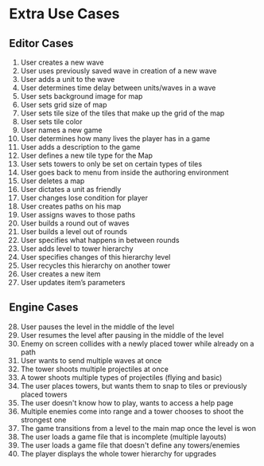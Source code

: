 Extra Use Cases
===

Editor Cases
---
1. User creates a new wave
2. User uses previously saved wave in creation of a new wave
3. User adds a unit to the wave
4. User determines time delay between units/waves in a wave
5. User sets background image for map
6. User sets grid size of map
7. User sets tile size of the tiles that make up the grid of the map
8. User sets tile color
9. User names a new game
10. User determines how many lives the player has in a game
11. User adds a description to the game
12. User defines a new tile type for the Map
13. User sets towers to only be set on certain types of tiles
14. User goes back to menu from inside the authoring environment
15. User deletes a map
16. User dictates a unit as friendly
17. User changes lose condition for player
18. User creates paths on his map
19. User assigns waves to those paths
20. User builds a round out of waves
21. User builds a level out of rounds
22. User specifies what happens in between rounds 
23. User adds level to tower hierarchy
24. User specifies changes of this hierarchy level
25. User recycles this hierarchy on another tower
26. User creates a new item
27. User updates item’s parameters

Engine Cases
---
28. User pauses the level in the middle of the level
29. User resumes the level after pausing in the middle of the level
30. Enemy on screen collides with a newly placed tower while already on a path
31. User wants to send multiple waves at once
32. The tower shoots multiple projectiles at once
33. A tower shoots multiple types of projectiles (flying and basic)
34. The user places towers, but wants them to snap to tiles or previously placed towers
35. The user doesn't know how to play, wants to access a help page
36. Multiple enemies come into range and a tower chooses to shoot the strongest one
37. The game transitions from a level to the main map once the level is won
38. The user loads a game file that is incomplete (multiple layouts)
39. The user loads a game file that doesn't define any towers/enemies
40. The player displays the whole tower hierarchy for upgrades



